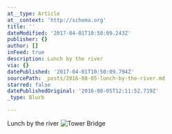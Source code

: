 ```yaml
---
at__type: Article
at__context: 'http://schema.org'
title: ''
dateModified: '2017-04-01T10:50:09.243Z'
publisher: {}
author: []
inFeed: true
description: Lunch by the river
via: {}
datePublished: '2017-04-01T10:50:09.794Z'
sourcePath: _posts/2016-08-05-lunch-by-the-river.md
starred: false
datePublishedOriginal: '2016-08-05T12:11:52.719Z'
_type: Blurb

---
```

Lunch by the river
![Tower Bridge](https://the-grid-user-content.s3-us-west-2.amazonaws.com/df2f7615-e61a-4ab5-b0b5-dad32951828b.jpg)